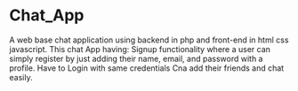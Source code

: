 # Chat_App
A web base chat application using backend in php and front-end in html css javascript.
This chat App having:
Signup functionality where a user can simply register by just adding their name, email, and password with a profile.
Have to Login with same credentials
Cna add their friends and chat easily.
